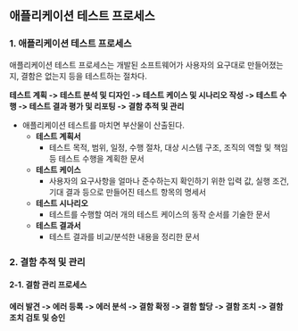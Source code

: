 ## 애플리케이션 테스트 프로세스

### 1. 애플리케이션 테스트 프로세스

애플리케이션 테스트 프로세스는 개발된 소프트웨어가 사용자의 요구대로 만들어졌는지, 결함은 없는지 등을 테스트하는 절차다.

**테스트 계획 -> 테스트 분석 및 디자인 -> 테스트 케이스 및 시나리오 작성 -> 테스트 수행 -> 테스트 결과 평가 및 리포팅 -> 결함 추적 및 관리**

- 애플리케이션 테스트를 마치면 부산물이 산출된다.
  - **테스트 계획서**
    - 테스트 목적, 범위, 일정, 수행 절차, 대상 시스템 구조, 조직의 역할 및 책임 등 테스트 수행을 계획한 문서
  - **테스트 케이스**
    - 사용자의 요구사항을 얼마나 준수하는지 확인하기 위한 입력 값, 실행 조건, 기대 결과 등으로 만들어진 테스트 항목의 명세서
  - **테스트 시나리오**
    - 테스트를 수행할 여러 개의 테스트 케이스의 동작 순서를 기술한 문서
  - **테스트 결과서**
    - 테스트 결과를 비교/분석한 내용을 정리한 문서

### 2. 결함 추적 및 관리

#### 2-1. 결함 관리 프로세스

**에러 발견 -> 에러 등록 -> 에러 분석 -> 결함 확정 -> 결함 할당 -> 결함 조치 -> 결함 조치 검토 및 승인**